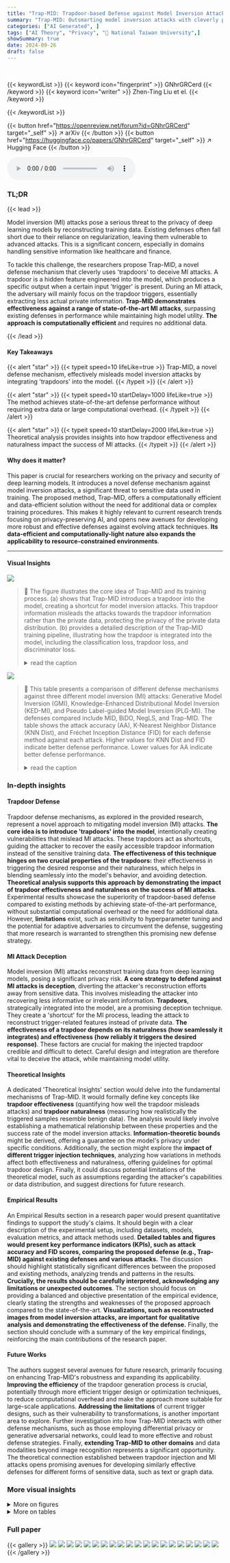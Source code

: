 ```yaml
---
title: "Trap-MID: Trapdoor-based Defense against Model Inversion Attacks"
summary: "Trap-MID: Outsmarting model inversion attacks with cleverly placed 'trapdoors'!"
categories: ["AI Generated", ]
tags: ["AI Theory", "Privacy", "🏢 National Taiwan University",]
showSummary: true
date: 2024-09-26
draft: false
---
```


<br>

{{< keywordList >}}
{{< keyword icon="fingerprint" >}} GNhrGRCerd {{< /keyword >}}
{{< keyword icon="writer" >}} Zhen-Ting Liu et el. {{< /keyword >}}
 
{{< /keywordList >}}

{{< button href="https://openreview.net/forum?id=GNhrGRCerd" target="_self" >}}
↗ arXiv
{{< /button >}}
{{< button href="https://huggingface.co/papers/GNhrGRCerd" target="_self" >}}
↗ Hugging Face
{{< /button >}}



<audio controls>
    <source src="https://ai-paper-reviewer.com/GNhrGRCerd/podcast.wav" type="audio/wav">
    Your browser does not support the audio element.
</audio>


### TL;DR


{{< lead >}}

Model inversion (MI) attacks pose a serious threat to the privacy of deep learning models by reconstructing training data. Existing defenses often fall short due to their reliance on regularization, leaving them vulnerable to advanced attacks. This is a significant concern, especially in domains handling sensitive information like healthcare and finance. 

To tackle this challenge, the researchers propose Trap-MID, a novel defense mechanism that cleverly uses 'trapdoors' to deceive MI attacks. A trapdoor is a hidden feature engineered into the model, which produces a specific output when a certain input 'trigger' is present. During an MI attack, the adversary will mainly focus on the trapdoor triggers, essentially extracting less actual private information.  **Trap-MID demonstrates effectiveness against a range of state-of-the-art MI attacks**, surpassing existing defenses in performance while maintaining high model utility.  **The approach is computationally efficient** and requires no additional data. 

{{< /lead >}}


#### Key Takeaways

{{< alert "star" >}}
{{< typeit speed=10 lifeLike=true >}} Trap-MID, a novel defense mechanism, effectively misleads model inversion attacks by integrating 'trapdoors' into the model. {{< /typeit >}}
{{< /alert >}}

{{< alert "star" >}}
{{< typeit speed=10 startDelay=1000 lifeLike=true >}} The method achieves state-of-the-art defense performance without requiring extra data or large computational overhead. {{< /typeit >}}
{{< /alert >}}

{{< alert "star" >}}
{{< typeit speed=10 startDelay=2000 lifeLike=true >}} Theoretical analysis provides insights into how trapdoor effectiveness and naturalness impact the success of MI attacks. {{< /typeit >}}
{{< /alert >}}

#### Why does it matter?
This paper is crucial for researchers working on the privacy and security of deep learning models.  It introduces a novel defense mechanism against model inversion attacks, a significant threat to sensitive data used in training. The proposed method, Trap-MID, offers a computationally efficient and data-efficient solution without the need for additional data or complex training procedures. This makes it highly relevant to current research trends focusing on privacy-preserving AI, and opens new avenues for developing more robust and effective defenses against evolving attack techniques.  **Its data-efficient and computationally-light nature also expands the applicability to resource-constrained environments**.

------
#### Visual Insights



![](https://ai-paper-reviewer.com/GNhrGRCerd/figures_3_1.jpg)

> 🔼 The figure illustrates the core idea of Trap-MID and its training process. (a) shows that Trap-MID introduces a trapdoor into the model, creating a shortcut for model inversion attacks. This trapdoor information misleads the attacks towards the trapdoor information rather than the private data, protecting the privacy of the private data distribution. (b) provides a detailed description of the Trap-MID training pipeline, illustrating how the trapdoor is integrated into the model, including the classification loss, trapdoor loss, and discriminator loss.
> <details>
> <summary>read the caption</summary>
> Figure 1: Illustration of the intuition behind Trap-MID and our training pipeline.
> </details>





![](https://ai-paper-reviewer.com/GNhrGRCerd/tables_6_1.jpg)

> 🔼 This table presents a comparison of different defense mechanisms against three different model inversion (MI) attacks: Generative Model Inversion (GMI), Knowledge-Enhanced Distributional Model Inversion (KED-MI), and Pseudo Label-guided Model Inversion (PLG-MI).  The defenses compared include MID, BiDO, NegLS, and Trap-MID. The table shows the attack accuracy (AA), K-Nearest Neighbor Distance (KNN Dist), and Fréchet Inception Distance (FID) for each defense method against each attack.  Higher values for KNN Dist and FID indicate better defense performance. Lower values for AA indicate better defense performance.
> <details>
> <summary>read the caption</summary>
> Table 1: Defense comparison against various MI attacks, using VGG-16 models.
> </details>





### In-depth insights


#### Trapdoor Defense
Trapdoor defense mechanisms, as explored in the provided research, represent a novel approach to mitigating model inversion (MI) attacks.  **The core idea is to introduce 'trapdoors' into the model**, intentionally creating vulnerabilities that mislead MI attacks. These trapdoors act as shortcuts, guiding the attacker to recover the easily accessible trapdoor information instead of the sensitive training data.  **The effectiveness of this technique hinges on two crucial properties of the trapdoors:** their effectiveness in triggering the desired response and their naturalness, which helps in blending seamlessly into the model's behavior, and avoiding detection.  **Theoretical analysis supports this approach by demonstrating the impact of trapdoor effectiveness and naturalness on the success of MI attacks**.  Experimental results showcase the superiority of trapdoor-based defense compared to existing methods by achieving state-of-the-art performance, without substantial computational overhead or the need for additional data.  However, **limitations** exist, such as sensitivity to hyperparameter tuning and the potential for adaptive adversaries to circumvent the defense, suggesting that more research is warranted to strengthen this promising new defense strategy.

#### MI Attack Deception
Model inversion (MI) attacks reconstruct training data from deep learning models, posing a significant privacy risk.  **A core strategy to defend against MI attacks is deception**, diverting the attacker's reconstruction efforts away from sensitive data.  This involves misleading the attacker into recovering less informative or irrelevant information.  **Trapdoors**, strategically integrated into the model, are a promising deception technique.  They create a 'shortcut' for the MI process, leading the attack to reconstruct trigger-related features instead of private data. **The effectiveness of a trapdoor depends on its naturalness (how seamlessly it integrates) and effectiveness (how reliably it triggers the desired response)**. These factors are crucial for making the injected trapdoor credible and difficult to detect.  Careful design and integration are therefore vital to deceive the attack, while maintaining model utility.

#### Theoretical Insights
A dedicated 'Theoretical Insights' section would delve into the fundamental mechanisms of Trap-MID.  It would formally define key concepts like **trapdoor effectiveness** (quantifying how well the trapdoor misleads attacks) and **trapdoor naturalness** (measuring how realistically the triggered samples resemble benign data).  The analysis would likely involve establishing a mathematical relationship between these properties and the success rate of the model inversion attacks.  **Information-theoretic bounds** might be derived, offering a guarantee on the model's privacy under specific conditions.  Additionally, the section might explore the **impact of different trigger injection techniques**, analyzing how variations in methods affect both effectiveness and naturalness, offering guidelines for optimal trapdoor design. Finally, it could discuss potential limitations of the theoretical model, such as assumptions regarding the attacker's capabilities or data distribution, and suggest directions for future research.

#### Empirical Results
An Empirical Results section in a research paper would present quantitative findings to support the study's claims.  It should begin with a clear description of the experimental setup, including datasets, models, evaluation metrics, and attack methods used. **Detailed tables and figures would present key performance indicators (KPIs), such as attack accuracy and FID scores, comparing the proposed defense (e.g., Trap-MID) against existing defenses and various attacks.**  The discussion should highlight statistically significant differences between the proposed and existing methods, analyzing trends and patterns in the results.  **Crucially, the results should be carefully interpreted, acknowledging any limitations or unexpected outcomes**. The section should focus on providing a balanced and objective presentation of the empirical evidence, clearly stating the strengths and weaknesses of the proposed approach compared to the state-of-the-art.  **Visualizations, such as reconstructed images from model inversion attacks, are important for qualitative analysis and demonstrating the effectiveness of the defense.**  Finally, the section should conclude with a summary of the key empirical findings, reinforcing the main contributions of the research paper.

#### Future Works
The authors suggest several avenues for future research, primarily focusing on enhancing Trap-MID's robustness and expanding its applicability.  **Improving the efficiency** of the trapdoor generation process is crucial, potentially through more efficient trigger design or optimization techniques, to reduce computational overhead and make the approach more suitable for large-scale applications.  **Addressing the limitations** of current trigger designs, such as their vulnerability to transformations, is another important area to explore.  Further investigation into how Trap-MID interacts with other defense mechanisms, such as those employing differential privacy or generative adversarial networks, could lead to more effective and robust defense strategies. Finally, **extending Trap-MID to other domains** and data modalities beyond image recognition represents a significant opportunity. The theoretical connection established between trapdoor injection and MI attacks opens promising avenues for developing similarly effective defenses for different forms of sensitive data, such as text or graph data.


### More visual insights

<details>
<summary>More on figures
</summary>


![](https://ai-paper-reviewer.com/GNhrGRCerd/figures_7_1.jpg)

> 🔼 This figure shows the reconstructed images generated by the state-of-the-art model inversion attack, PLG-MI, against different defense methods. The first row displays the original private images from the training dataset. The subsequent rows illustrate the reconstructed images produced by the unprotected model and different defense methods, including MID, BiDO, NegLS, and Trap-MID. By visually comparing the reconstructed images with the original private images, one can assess the effectiveness of each defense method in protecting the privacy of the training data.
> <details>
> <summary>read the caption</summary>
> Figure 2: Reconstructed images from PLG-MI.
> </details>



![](https://ai-paper-reviewer.com/GNhrGRCerd/figures_8_1.jpg)

> 🔼 This figure visualizes the effectiveness of Trap-MID in misleading MI attacks by showing the cosine similarity between trapdoor signatures and generated samples from various attacks (PLG-MI, L-inf, L-2). The results demonstrate that Trap-MID successfully directs MI attacks toward trapdoor triggers, leading to a different distribution of recovered samples.
> <details>
> <summary>read the caption</summary>
> Figure 3: Illustration of trapdoor detection.
> </details>



![](https://ai-paper-reviewer.com/GNhrGRCerd/figures_23_1.jpg)

> 🔼 The figure shows the results of comparing different augmentation strategies against the PLG-MI attack using VGG-16 models. The strategies include no augmentation, random cropping, random cropping and rotation, and random cropping, flipping, and rotation. The metrics used for comparison are attack accuracy (top 1 and top 5), KNN distance, and FID. The results show that Trap-MID with more augmentations is more robust against the PLG-MI attack. 
> <details>
> <summary>read the caption</summary>
> Figure 5: Defense comparison with different augmentation against PLG-MI, using VGG-16 models.
> </details>



![](https://ai-paper-reviewer.com/GNhrGRCerd/figures_23_2.jpg)

> 🔼 This figure compares the defense performance of Trap-MID against the PLG-MI attack using different augmentation probabilities during training.  It shows that increasing the probability of applying augmentations (random resized crop in this case) generally improves the robustness of Trap-MID against the attack, reducing attack accuracy and improving metrics like KNN distance and FID. The results suggest that stronger and more frequent augmentations better reveal and address the weaknesses of the trapdoor mechanism, resulting in more stable and effective defense.
> <details>
> <summary>read the caption</summary>
> Figure 6: Defense comparison with different augmentation probabilities against PLG-MI, using VGG-16 models.
> </details>



![](https://ai-paper-reviewer.com/GNhrGRCerd/figures_28_1.jpg)

> 🔼 The figure shows four histograms illustrating the effectiveness of trapdoor detection against different MI attacks (GMI, KED-MI, LOMMA (GMI), LOMMA (KED-MI)).  For each attack, two histograms are shown: one for the cosine similarity of clean public data with the trapdoor signature, and one for the cosine similarity of recovered data (generated by the MI attack) with the trapdoor signature.  The histograms illustrate that the recovered data from Trap-MID shows a greater similarity to the trapdoor signature compared to the clean public data, thus deceiving the MI attacks.
> <details>
> <summary>read the caption</summary>
> Figure 3: Illustration of trapdoor detection.
> </details>



![](https://ai-paper-reviewer.com/GNhrGRCerd/figures_32_1.jpg)

> 🔼 This figure shows the reconstructed images from the state-of-the-art model inversion attack, PLG-MI, using different defense methods. Each row represents a different defense method: unprotected, MID, BiDO, NegLS, Trap-MID, and Trap-MID combined with NegLS. Each column shows a different identity, with the corresponding private image on the top row. The figure visually demonstrates Trap-MID's superior performance in misleading MI attacks by generating images that are significantly less similar to the private images compared to other methods.
> <details>
> <summary>read the caption</summary>
> Figure 2: Reconstructed images from PLG-MI.
> </details>



![](https://ai-paper-reviewer.com/GNhrGRCerd/figures_32_2.jpg)

> 🔼 This figure shows the reconstructed images generated by the state-of-the-art model inversion attack, PLG-MI, targeting different defense methods.  The top row displays the original private images. Subsequent rows show the reconstructed images from the unprotected model, MID, BiDO, NegLS, and Trap-MID. The results from Trap-MID demonstrate that it successfully misleads the PLG-MI attack into producing images visually dissimilar from the actual private data.
> <details>
> <summary>read the caption</summary>
> Figure 2: Reconstructed images from PLG-MI.
> </details>



![](https://ai-paper-reviewer.com/GNhrGRCerd/figures_33_1.jpg)

> 🔼 This figure shows the reconstructed images generated by the state-of-the-art model inversion attack, PLG-MI.  It compares the quality of the reconstructed images from different defense methods, including no defense, MID, BiDO, NegLS, and Trap-MID.  The figure visually demonstrates the effectiveness of Trap-MID in generating less realistic and less similar images to the private data compared to other methods, showcasing its ability to mislead the attack.
> <details>
> <summary>read the caption</summary>
> Figure 2: Reconstructed images from PLG-MI.
> </details>



![](https://ai-paper-reviewer.com/GNhrGRCerd/figures_33_2.jpg)

> 🔼 This figure shows the reconstructed images from PLG-MI attack. It compares the reconstructed images of private data from different defense methods against PLG-MI attack. It demonstrates that Trap-MID outperforms other baseline defense methods in misleading the PLG-MI attack and thus better preserving privacy by generating images less similar to the private data.
> <details>
> <summary>read the caption</summary>
> Figure 2: Reconstructed images from PLG-MI.
> </details>



![](https://ai-paper-reviewer.com/GNhrGRCerd/figures_33_3.jpg)

> 🔼 This figure shows the reconstructed images from the PLG-MI attack under different defense methods.  The top row displays the original private images. Subsequent rows show images reconstructed by the PLG-MI attack without any defense (Unprotected), and with the following defenses applied: MID, BiDO, NegLS, Trap-MID, and Trap-MID combined with NegLS. The images visually demonstrate the effectiveness of Trap-MID in preventing the reconstruction of realistic and private-looking images compared to the other defense methods.
> <details>
> <summary>read the caption</summary>
> Figure 2: Reconstructed images from PLG-MI.
> </details>



![](https://ai-paper-reviewer.com/GNhrGRCerd/figures_33_4.jpg)

> 🔼 This figure displays the results of applying the PLG-MI attack (a state-of-the-art model inversion attack) to reconstruct images from a facial recognition model that has been protected using different methods. The top row shows the original private images. Subsequent rows showcase the reconstructed images obtained using various defense mechanisms, including MID, BiDO, NegLS, Trap-MID, and Trap-MID combined with NegLS. The images illustrate the effectiveness of each defense strategy in preventing the successful reconstruction of private data.
> <details>
> <summary>read the caption</summary>
> Figure 2: Reconstructed images from PLG-MI.
> </details>



</details>




<details>
<summary>More on tables
</summary>


![](https://ai-paper-reviewer.com/GNhrGRCerd/tables_7_1.jpg)
> 🔼 This table presents a comparison of different defense mechanisms against three different model inversion attacks (GMI, KED-MI, and PLG-MI) using the VGG-16 model.  The table shows the attack accuracy (AA-1 and AA-5), KNN distance, and FID for each defense method, allowing for a quantitative comparison of their effectiveness in mitigating these attacks.  Lower values for AA-1 and AA-5, and higher values for KNN distance and FID generally indicate better defense performance. The defense methods compared include MID, BiDO, NegLS, and Trap-MID.
> <details>
> <summary>read the caption</summary>
> Table 1: Defense comparison against various MI attacks, using VGG-16 models.
> </details>

![](https://ai-paper-reviewer.com/GNhrGRCerd/tables_8_1.jpg)
> 🔼 This table presents the results of an analysis conducted to determine whether the generator used in the PLG-MI attack primarily reconstructs images from the public or private data distribution after training with Trap-MID.  It shows the attack accuracy, along with the percentage of nearest neighbors found in the public and private datasets for each generated image, across multiple attack methods. The goal is to understand how effective Trap-MID is at causing the attack to leverage public data instead of private data.
> <details>
> <summary>read the caption</summary>
> Table 3: Synthetic distribution analysis.
> </details>

![](https://ai-paper-reviewer.com/GNhrGRCerd/tables_9_1.jpg)
> 🔼 This table presents the results of adaptive attacks against Trap-MID using VGG-16 models.  The adaptive attacks leverage knowledge of the trapdoor signatures.  The table shows the attack accuracy (AA-1, AA-5), KNN distance, and FID for CelebA and FFHQ datasets under both PLG-MI and the modified PLG-MI++ adaptive attack.
> <details>
> <summary>read the caption</summary>
> Table 4: Adaptive attacks against Trap-MID, using VGG-16 models.
> </details>

![](https://ai-paper-reviewer.com/GNhrGRCerd/tables_19_1.jpg)
> 🔼 This table compares the defense performance of Trap-MID against various model inversion attacks (GMI, KED-MI, LOMMA, and PLG-MI) with different trigger injection methods, including TeD's method and Trap-MID's method.  It shows the attack accuracy (AA-1 and AA-5), KNN distance, and FID for each attack method and defense strategy.  The results demonstrate the superiority of Trap-MID in mitigating these attacks.
> <details>
> <summary>read the caption</summary>
> Table 5: Defense comparison with TeD's trapdoors, using VGG-16 models.
> </details>

![](https://ai-paper-reviewer.com/GNhrGRCerd/tables_20_1.jpg)
> 🔼 This table presents a comparison of different defense mechanisms against various model inversion (MI) attacks using the VGG-16 model.  The table shows the performance of different defense methods (MID, BiDO, NegLS, and Trap-MID) in terms of accuracy, attack accuracy (AA-1, AA-5), KNN distance, and FID.  The results demonstrate the relative effectiveness of each defense against different MI attack variations (GMI, KED-MI, and PLG-MI).
> <details>
> <summary>read the caption</summary>
> Table 1: Defense comparison against various MI attacks, using VGG-16 models.
> </details>

![](https://ai-paper-reviewer.com/GNhrGRCerd/tables_21_1.jpg)
> 🔼 This table presents a comparison of the defense performance of Trap-MID against various model inversion attacks (GMI, KED-MI, LOMMA, and PLG-MI) using different blend ratios (α). The blend ratio controls the strength of the trapdoor injection. The results show how different blend ratios affect the accuracy of the model and its ability to defend against MI attacks.  Lower blend ratios generally result in better defense performance but might slightly reduce the overall accuracy.
> <details>
> <summary>read the caption</summary>
> Table 7: Defense comparison with different blend ratios, using VGG-16 models.
> </details>

![](https://ai-paper-reviewer.com/GNhrGRCerd/tables_22_1.jpg)
> 🔼 This table presents a comparison of different defense mechanisms against various model inversion (MI) attacks using the VGG-16 model.  The table shows the attack accuracy (AA-1 and AA-5), K-Nearest Neighbor Distance (KNN Dist), and Fréchet Inception Distance (FID) for each defense method.  Lower attack accuracy, higher KNN distance, and higher FID indicate better defense performance. The defenses compared include MID, BiDO, NegLS, and Trap-MID, with Trap-MID showing superior performance across all attacks.
> <details>
> <summary>read the caption</summary>
> Table 1: Defense comparison against various MI attacks, using VGG-16 models.
> </details>

![](https://ai-paper-reviewer.com/GNhrGRCerd/tables_24_1.jpg)
> 🔼 This table presents a comparison of the training times required for different defense methods, namely, no defense, MID, BiDO, NegLS, and Trap-MID, all using VGG-16 models.  It shows that Trap-MID has a significantly longer training time than the other methods.
> <details>
> <summary>read the caption</summary>
> Table 9: Training time comparison, using VGG-16 models.
> </details>

![](https://ai-paper-reviewer.com/GNhrGRCerd/tables_24_2.jpg)
> 🔼 This table compares the worst-case performance of the Trap-MID defense against various model inversion attacks with the best-case performance of existing defenses (MID, BiDO, NegLS).  It shows that even in its worst-case scenarios, Trap-MID outperforms other defenses in terms of attack accuracy (AA-1, AA-5), KNN distance, and FID, demonstrating its robustness.
> <details>
> <summary>read the caption</summary>
> Table 10: The worst-case performance of Trap-MID compared to the best-case performance of existing defenses, using VGG-16 models.
> </details>

![](https://ai-paper-reviewer.com/GNhrGRCerd/tables_25_1.jpg)
> 🔼 This table compares the performance of different defense methods against the PLG-MI attack, using a VGG-16 model.  It provides a detailed comparison using several metrics beyond simple attack accuracy. These include: Accuracy, FaceNet feature distance (face), Improved Precision and Recall, Density, and Coverage. These metrics offer a more comprehensive assessment of the effectiveness of the defenses by examining various aspects of the reconstructed images' similarity to the original private data.
> <details>
> <summary>read the caption</summary>
> Table 11: Defense comparison against PLG-MI, using VGG-16 models and measuring with additional evaluation metrics.
> </details>

![](https://ai-paper-reviewer.com/GNhrGRCerd/tables_26_1.jpg)
> 🔼 This table presents a comparison of different defense mechanisms against various model inversion (MI) attacks using VGG-16 models.  The table shows the performance of different defenses in terms of accuracy, attack accuracy (top-1 and top-5), KNN distance, and FID.  The results demonstrate the effectiveness of the proposed Trap-MID defense compared to existing methods.
> <details>
> <summary>read the caption</summary>
> Table 1: Defense comparison against various MI attacks, using VGG-16 models.
> </details>

![](https://ai-paper-reviewer.com/GNhrGRCerd/tables_27_1.jpg)
> 🔼 This table compares the performance of Trap-MID against several state-of-the-art model inversion (MI) attacks, using a VGG-16 model.  It shows the attack accuracy (AA-1 and AA-5), KNN distance, and FID for various defenses (MID, BiDO, NegLS, and Trap-MID) against three different MI attacks (GMI, KED-MI, and PLG-MI).  The metrics provide a quantitative measure of how well each defense protects against MI attacks.
> <details>
> <summary>read the caption</summary>
> Table 1: Defense comparison against various MI attacks, using VGG-16 models.
> </details>

![](https://ai-paper-reviewer.com/GNhrGRCerd/tables_28_1.jpg)
> 🔼 This table compares the performance of different defense methods against the PLG-MI attack when using the FFHQ dataset as the auxiliary dataset for the attack.  It shows the attack accuracy (AA-1 and AA-5), KNN distance, and FID for each defense method, providing a comprehensive evaluation of their effectiveness in mitigating privacy leakage.
> <details>
> <summary>read the caption</summary>
> Table 14: Defense comparison against PLG-MI with FFHQ dataset, using VGG-16 models.
> </details>

![](https://ai-paper-reviewer.com/GNhrGRCerd/tables_29_1.jpg)
> 🔼 This table presents a comparison of different defense mechanisms against three model inversion attacks (GMI, KED-MI, and PLG-MI) using the VGG-16 model.  It shows the attack accuracy (AA-1 and AA-5), KNN distance, and FID for each defense method. The results demonstrate the effectiveness of Trap-MID in mitigating MI attacks compared to other baselines (MID, BiDO, and NegLS).
> <details>
> <summary>read the caption</summary>
> Table 1: Defense comparison against various MI attacks, using VGG-16 models.
> </details>

![](https://ai-paper-reviewer.com/GNhrGRCerd/tables_29_2.jpg)
> 🔼 This table presents a comparison of different defense methods against various model inversion (MI) attacks using VGG-16 models.  It shows the attack accuracy (AA-1 and AA-5, representing top-1 and top-5 accuracy, respectively), KNN distance (a measure of similarity between reconstructed and private data), and FID (Fréchet Inception Distance, a measure of image quality and diversity). Lower AA-1, AA-5, and higher KNN Dist, FID values indicate better defense performance.
> <details>
> <summary>read the caption</summary>
> Table 1: Defense comparison against various MI attacks, using VGG-16 models.
> </details>

![](https://ai-paper-reviewer.com/GNhrGRCerd/tables_30_1.jpg)
> 🔼 This table presents a comparison of different defense methods against various model inversion (MI) attacks using VGG-16 models.  It shows the attack accuracy (AA-1 and AA-5), K-Nearest Neighbor distance (KNN Dist), and Fréchet Inception Distance (FID) for each defense method.  The table helps to illustrate the effectiveness of each defense against different MI attacks and highlights the performance of Trap-MID in comparison to existing methods.
> <details>
> <summary>read the caption</summary>
> Table 1: Defense comparison against various MI attacks, using VGG-16 models.
> </details>

![](https://ai-paper-reviewer.com/GNhrGRCerd/tables_30_2.jpg)
> 🔼 This table compares the performance of different defense methods against BREP-MI attacks, which is a label-only attack.  The table shows the accuracy (Acc) of each defense method when the attacker tries to recover 300 identities, the number of initial iterations required for successful recovery and the top-1 attack accuracy (AA-1) which measures how well the attack reconstructs images.
> <details>
> <summary>read the caption</summary>
> Table 18: Defense comparison against BREP-MI, using untargeted attacks to recover 300 identities.
> </details>

![](https://ai-paper-reviewer.com/GNhrGRCerd/tables_31_1.jpg)
> 🔼 This table compares the performance of Trap-MID against other defense methods (MID, BiDO, and NegLS) when facing various model inversion (MI) attacks (GMI, KED-MI, and PLG-MI).  It shows the attack accuracy (AA-1, AA-5), KNN distance, and FID values for each defense method and attack. Higher values for KNN distance and FID indicate that the recovered images are less similar to the private images.
> <details>
> <summary>read the caption</summary>
> Table 1: Defense comparison against various MI attacks, using VGG-16 models.
> </details>

![](https://ai-paper-reviewer.com/GNhrGRCerd/tables_31_2.jpg)
> 🔼 This table presents additional evaluation metrics for the defense performance against PPA attacks.  The metrics include Precision, Recall, Density, and Coverage, all calculated in the InceptionV3 feature space. Lower values generally indicate better defense performance. The table shows the results for three different model architectures (ResNeSt-101, ResNet-152, and DenseNet-169) with and without Trap-MID and fine-tuning.
> <details>
> <summary>read the caption</summary>
> Table 20: Additional evaluation results of the defense performance against PPA.
> </details>

</details>




### Full paper

{{< gallery >}}
<img src="https://ai-paper-reviewer.com/GNhrGRCerd/1.png" class="grid-w50 md:grid-w33 xl:grid-w25" />
<img src="https://ai-paper-reviewer.com/GNhrGRCerd/2.png" class="grid-w50 md:grid-w33 xl:grid-w25" />
<img src="https://ai-paper-reviewer.com/GNhrGRCerd/3.png" class="grid-w50 md:grid-w33 xl:grid-w25" />
<img src="https://ai-paper-reviewer.com/GNhrGRCerd/4.png" class="grid-w50 md:grid-w33 xl:grid-w25" />
<img src="https://ai-paper-reviewer.com/GNhrGRCerd/5.png" class="grid-w50 md:grid-w33 xl:grid-w25" />
<img src="https://ai-paper-reviewer.com/GNhrGRCerd/6.png" class="grid-w50 md:grid-w33 xl:grid-w25" />
<img src="https://ai-paper-reviewer.com/GNhrGRCerd/7.png" class="grid-w50 md:grid-w33 xl:grid-w25" />
<img src="https://ai-paper-reviewer.com/GNhrGRCerd/8.png" class="grid-w50 md:grid-w33 xl:grid-w25" />
<img src="https://ai-paper-reviewer.com/GNhrGRCerd/9.png" class="grid-w50 md:grid-w33 xl:grid-w25" />
<img src="https://ai-paper-reviewer.com/GNhrGRCerd/10.png" class="grid-w50 md:grid-w33 xl:grid-w25" />
<img src="https://ai-paper-reviewer.com/GNhrGRCerd/11.png" class="grid-w50 md:grid-w33 xl:grid-w25" />
<img src="https://ai-paper-reviewer.com/GNhrGRCerd/12.png" class="grid-w50 md:grid-w33 xl:grid-w25" />
<img src="https://ai-paper-reviewer.com/GNhrGRCerd/13.png" class="grid-w50 md:grid-w33 xl:grid-w25" />
<img src="https://ai-paper-reviewer.com/GNhrGRCerd/14.png" class="grid-w50 md:grid-w33 xl:grid-w25" />
<img src="https://ai-paper-reviewer.com/GNhrGRCerd/15.png" class="grid-w50 md:grid-w33 xl:grid-w25" />
<img src="https://ai-paper-reviewer.com/GNhrGRCerd/16.png" class="grid-w50 md:grid-w33 xl:grid-w25" />
<img src="https://ai-paper-reviewer.com/GNhrGRCerd/17.png" class="grid-w50 md:grid-w33 xl:grid-w25" />
<img src="https://ai-paper-reviewer.com/GNhrGRCerd/18.png" class="grid-w50 md:grid-w33 xl:grid-w25" />
<img src="https://ai-paper-reviewer.com/GNhrGRCerd/19.png" class="grid-w50 md:grid-w33 xl:grid-w25" />
<img src="https://ai-paper-reviewer.com/GNhrGRCerd/20.png" class="grid-w50 md:grid-w33 xl:grid-w25" />
{{< /gallery >}}